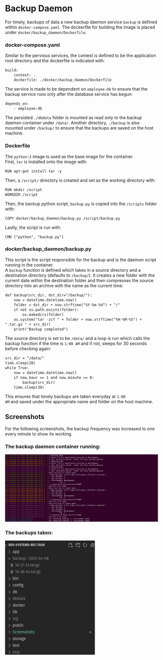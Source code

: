 # Backup Daemon

For timely, backups of data a new backup daemon service <code>backup</code> is defined within <code>docker-compose.yaml</code>. The dockerfile for building the image is placed under <code>docker/backup_daemon/Dockerfile</code>.

### docker-compose.yaml

Similar to the pervious services, the context is defined to be the application root directory and the dockerfile is indicated with:
```
build:
    context: .
    dockerfile: ./docker/backup_daemon/Dockerfile
```
The service is made to be dependent on <code>employee-db</code> to ensure that the backup service runs only after the database service has begun:
```
depends_on:
    - employee-db
```
The persisted <code>./dbdata</code> folder is mounted as read only to the backup daemon container under <code>/data/</code>. Another directory, <code>./backup</code> is also mounted under <code>/backup/</code> to ensure that the backups are saved on the host machine.

### Dockerfile

The <code>python:3</code> image is used as the base image for the container.<br>
First, <code>tar</code> is installed onto the image with:
```
RUN apt-get install tar -y
```
Then, a <code>/script/</code> directory is created and set as the working directory with:
```
RUN mkdir /script
WORKDIR /script
```
Then, the backup python script, <code>backup.py</code> is copied into the <code>/scripts</code> folder with:
```
COPY docker/backup_daemon/backup.py /script/backup.py
```
Lastly, the script is run with:
```
CMD ["python", "backup.py"]
```
### docker/backup_daemon/backup.py

This script is the script responsible for the backup and is the daemon script running in the container.<br>
A <code>backup</code> function is defined which takes in a source directory and a destination directory (defaults to <code>/backup/</code>). It creates a new folder with the current date within the destination folder and then compresses the source directory into an archive with the name as the current time:
```
def backup(src_dir, dst_dir="/backup/"):
    now = datetime.datetime.now()
    folder = dst_dir + now.strftime("%Y-%m-%d") + "/"
    if not os.path.exists(folder):
        os.makedirs(folder)
    os.system("tar -zcf " + folder + now.strftime("%H-%M-%S") + ".tar.gz " + src_dir)
    print("Backup completed")
```
The source directory is set to be <code>/data/</code> and a loop is run which calls the backup function if the time is <code>1:00 AM</code> and if not, sleeps for 30 seconds before checking again:
```
src_dir = "/data/"
time.sleep(20)
while True:
    now = datetime.datetime.now()
    if now.hour == 1 and now.minute == 0:
        backup(src_dir)
    time.sleep(30)
```
This ensures that timely backups are taken everyday at <code>1:00 AM</code> and saved under the appropriate name and folder on the host machine.
## Screenshots
For the following screenshots, the backup frequency was increased to one every minute to show its working.
### The backup daemon container running:
![Kiku](Screenshots/terminal.png)
### The backups taken:
![Kiku](Screenshots/backup.png)